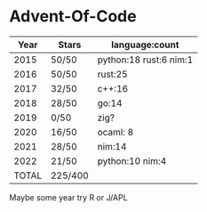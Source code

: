 # Advent-Of-Code
| Year             | Stars           | language:count         |
| ---------------- | --------------- | ---------------------- |
| 2015             | 50/50           | python:18 rust:6 nim:1 |
| 2016             | 50/50           | rust:25                |
| 2017             | 32/50           | c++:16                 |
| 2018             | 28/50           | go:14                  |
| 2019             | 0/50            | zig?                   |
| 2020             | 16/50           | ocaml: 8               |
| 2021             | 28/50           | nim:14                 |
| 2022             | 21/50           | python:10 nim:4        |
| TOTAL            | 225/400         |                        |

Maybe some year try R or J/APL
